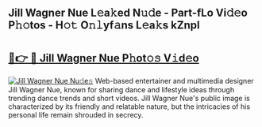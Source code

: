 ## Jill Wagner Nue L𝚎a𝚔ed N𝚞𝚍e - Part-fLo Vi𝚍𝚎o P𝚑𝚘tos - H𝚘𝚝 O𝚗𝚕yf𝚊ns L𝚎a𝚔s kZnpl

# <h2><a href="http://kf2gwng.oniu.top/?m=Jill+Wagner+Nue">🔗👉 🔴 Jill Wagner Nue P𝚑ot𝚘𝚜 V𝚒d𝚎o</a></h2>

[![Jill Wagner Nue Nu𝚍e𝚜](https://i.imgur.com/0qMVB7G.gif)](http://kf2gwng.oniu.top/?m=Jill+Wagner+Nue)
Web-based entertainer and multimedia designer Jill Wagner Nue, known for sharing dance and lifestyle ideas through trending dance trends and short videos. Jill Wagner Nue's public image is characterized by its friendly and relatable nature, but the intricacies of his personal life remain shrouded in secrecy.  
